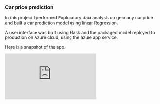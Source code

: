 ### Car price prediction
In this project I performed Exploratory data analysis on germany car price and built a car prediction model using linear Regression.

A user interface was built using Flask and the packaged model reployed to production on Azure cloud, using the azure app service.

Here is a snapshot of the app.

![app](https://github.com/Konzisam/car_price_estimator_germany/blob/main/app.py)

